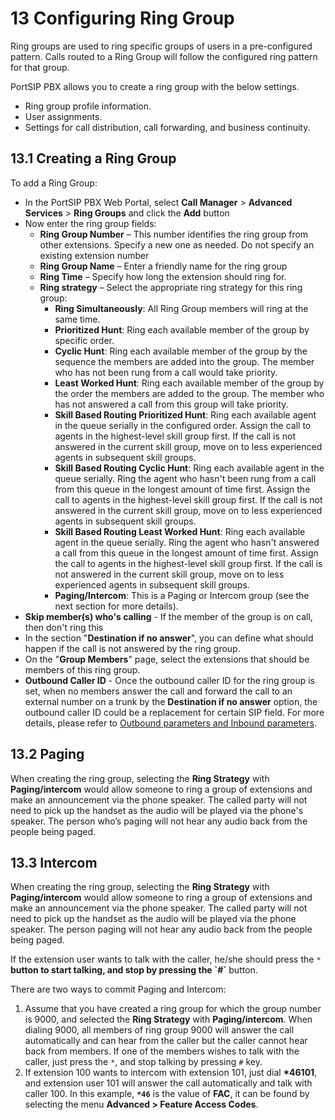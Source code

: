 # 13 Configuring Ring Group

Ring groups are used to ring specific groups of users in a pre-configured pattern. Calls routed to a Ring Group will follow the configured ring pattern for that group.

PortSIP PBX allows you to create a ring group with the below settings.&#x20;

* Ring group profile information.&#x20;
* User assignments.&#x20;
* Settings for call distribution, call forwarding, and business continuity.

## **13.1 Creating a Ring Group**

To add a Ring Group:

* In the PortSIP PBX Web Portal, select **Call Manager** > **Advanced Services** > **Ring Groups** and click the **Add** button
* Now enter the ring group fields:
  * **Ring Group Number** – This number identifies the ring group from other extensions. Specify a new one as needed. Do not specify an existing extension number
  * **Ring Group Name** – Enter a friendly name for the ring group
  * **Ring Time** – Specify how long the extension should ring for.
  * **Ring strategy** – Select the appropriate ring strategy for this ring group:
    * **Ring Simultaneously**: All Ring Group members will ring at the same time.
    * **Prioritized Hunt**: Ring each available member of the group by specific order.
    * **Cyclic Hunt**: Ring each available member of the group by the sequence the members are added into the group. The member who has not been rung from a call would take priority.
    * **Least Worked Hunt**: Ring each available member of the group by the order the members are added to the group. The member who has not answered a call from this group will take priority.
    * **Skill Based Routing Prioritized Hunt**: Ring each available agent in the queue serially in the configured order. Assign the call to agents in the highest-level skill group first. If the call is not answered in the current skill group, move on to less experienced agents in subsequent skill groups.
    * **Skill Based Routing Cyclic Hunt**: Ring each available agent in the queue serially. Ring the agent who hasn't been rung from a call from this queue in the longest amount of time first. Assign the call to agents in the highest-level skill group first. If the call is not answered in the current skill group, move on to less experienced agents in subsequent skill groups.
    * **Skill Based Routing Least Worked Hunt**: Ring each available agent in the queue serially. Ring the agent who hasn't answered a call from this queue in the longest amount of time first. Assign the call to agents in the highest-level skill group first. If the call is not answered in the current skill group, move on to less experienced agents in subsequent skill groups.
    * **Paging/Intercom**: This is a Paging or Intercom group (see the next section for more details).
* **Skip member(s) who's calling** - If the member of the group is on call, then don't ring this&#x20;
* In the section "**Destination if no answer**", you can define what should happen if the call is not answered by the ring group.
* On the "**Group Members**" page, select the extensions that should be members of this ring group.&#x20;
* **Outbound Caller ID** - Once the outbound caller ID for the ring group is set, when no members answer the call and forward the call to an external number on a trunk by the **Destination if no answer** option, the outbound caller ID could be a replacement for certain SIP field. For more details, please refer to [Outbound parameters and Inbound parameters](7-trunk-management/#7.2-outbound-parameters-and-inbound-parameters).

## **13.2 Paging**

When creating the ring group, selecting the **Ring Strategy** with **Paging/intercom** would allow someone to ring a group of extensions and make an announcement via the phone speaker. The called party will not need to pick up the handset as the audio will be played via the phone's speaker. The person who’s paging will not hear any audio back from the people being paged.

## **13.3 Intercom**

When creating the ring group, selecting the **Ring Strategy** with **Paging/intercom** would allow someone to ring a group of extensions and make an announcement via the phone speaker. The called party will not need to pick up the handset as the audio will be played via the phone speaker. The person paging will not hear any audio back from the people being paged.

If the extension user wants to talk with the caller, he/she should press the `*` **button to start talking, and stop by pressing the \`#\`** button.

There are two ways to commit Paging and Intercom:

1. Assume that you have created a ring group for which the group number is 9000, and selected the **Ring Strategy** with **Paging/intercom**. When dialing 9000, all members of ring group 9000 will answer the call automatically and can hear from the caller but the caller cannot hear back from members. If one of the members wishes to talk with the caller, just press the `*`, and stop talking by pressing `#` key.
2. If extension 100 wants to intercom with extension 101, just dial **\*46101**, and extension user 101 will answer the call automatically and talk with caller 100. In this example, **`*46`** is the value of **FAC**, it can be found by selecting the menu **Advanced > Feature Access Codes**.

